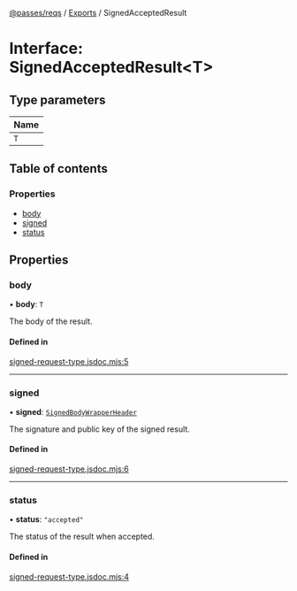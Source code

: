[@passes/reqs](../README.md) / [Exports](../modules.md) / SignedAcceptedResult

# Interface: SignedAcceptedResult\<T\>

## Type parameters

| Name |
| :------ |
| `T` |

## Table of contents

### Properties

- [body](SignedAcceptedResult.md#body)
- [signed](SignedAcceptedResult.md#signed)
- [status](SignedAcceptedResult.md#status)

## Properties

### body

• **body**: `T`

The body of the result.

#### Defined in

[signed-request-type.jsdoc.mjs:5](https://github.com/passes-org/passes/blob/2bc4dfc/packages/reqs/src/signed-request-type.jsdoc.mjs#L5)

___

### signed

• **signed**: [`SignedBodyWrapperHeader`](SignedBodyWrapperHeader.md)

The signature and public key of the signed result.

#### Defined in

[signed-request-type.jsdoc.mjs:6](https://github.com/passes-org/passes/blob/2bc4dfc/packages/reqs/src/signed-request-type.jsdoc.mjs#L6)

___

### status

• **status**: ``"accepted"``

The status of the result when accepted.

#### Defined in

[signed-request-type.jsdoc.mjs:4](https://github.com/passes-org/passes/blob/2bc4dfc/packages/reqs/src/signed-request-type.jsdoc.mjs#L4)
